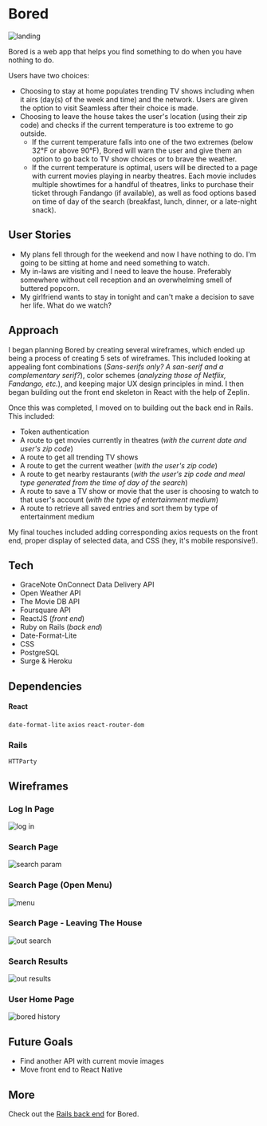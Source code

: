 # Bored

![landing](https://user-images.githubusercontent.com/24556028/33004684-3619abe0-cd90-11e7-83ae-75b661db608d.png)

Bored is a web app that helps you find something to do when you have nothing to do.

Users have two choices:
* Choosing to stay at home populates trending TV shows including when it airs (day(s) of the week and time) and the network. Users are given the option to visit Seamless after their choice is made.
* Choosing to leave the house takes the user's location (using their zip code) and checks if the current temperature is too extreme to go outside. 
   * If the current temperature falls into one of the two extremes (below 32&deg;F or above 90&deg;F), Bored will warn the user and give them an option to go back to TV show choices or to brave the weather.
   * If the current temperature is optimal, users will be directed to a page with current movies playing in nearby theatres. Each movie includes multiple showtimes for a handful of theatres, links to purchase their ticket through Fandango (if available), as well as food options based on time of day of the search (breakfast, lunch, dinner, or a late-night snack).

## User Stories
- My plans fell through for the weekend and now I have nothing to do. I'm going to be sitting at home and need something to watch.
- My in-laws are visiting and I need to leave the house. Preferably somewhere without cell reception and an overwhelming smell of buttered popcorn.
- My girlfriend wants to stay in tonight and can't make a decision to save her life. What do we watch?

## Approach
I began planning Bored by creating several wireframes, which ended up being a process of creating 5 sets of wireframes. This included looking at appealing font combinations (_Sans-serifs only? A san-serif and a complementary serif?_), color schemes (_analyzing those of Netflix, Fandango, etc._), and keeping major UX design principles in mind. I then began building out the front end skeleton in React with the help of Zeplin. 

Once this was completed, I moved on to building out the back end in Rails. This included:

* Token authentication
* A route to get movies currently in theatres (_with the current date and user's zip code_)
* A route to get all trending TV shows
* A route to get the current weather (_with the user's zip code_)
* A route to get nearby restaurants (_with the user's zip code and meal type generated from the time of day of the search_)
* A route to save a TV show or movie that the user is choosing to watch to that user's account (_with the type of entertainment medium_)
* A route to retrieve all saved entries and sort them by type of entertainment medium

My final touches included adding corresponding axios requests on the front end, proper display of selected data, and CSS (hey, it's mobile responsive!).

## Tech
- GraceNote OnConnect Data Delivery API
- Open Weather API
- The Movie DB API
- Foursquare API
- ReactJS (_front end_)
- Ruby on Rails (_back end_)
- Date-Format-Lite
- CSS
- PostgreSQL
- Surge & Heroku

## Dependencies
#### React
`date-format-lite`
`axios`
`react-router-dom`

### Rails
`HTTParty`

## Wireframes

### Log In Page
![log in](https://user-images.githubusercontent.com/24556028/33004685-36286ee6-cd90-11e7-9328-4d97bc838b3a.png)

### Search Page
![search param](https://user-images.githubusercontent.com/24556028/33004689-36576b92-cd90-11e7-9193-5bfff1e10202.png)

### Search Page (Open Menu)
![menu](https://user-images.githubusercontent.com/24556028/33004686-36352b4a-cd90-11e7-98cd-196813f97bb6.png)

### Search Page - Leaving The House
![out search](https://user-images.githubusercontent.com/24556028/33004688-364e9d96-cd90-11e7-81bd-d0ec0677d373.png)

### Search Results
![out results](https://user-images.githubusercontent.com/24556028/33004687-36429974-cd90-11e7-8034-29fa583ad30b.png)

### User Home Page
![bored history](https://user-images.githubusercontent.com/24556028/33004683-360a7706-cd90-11e7-8608-3375ccce54cc.png)

## Future Goals
* Find another API with current movie images
* Move front end to React Native

## More
Check out the [Rails back end](https://github.com/beccaLeeBae/Bored-Rails) for Bored.